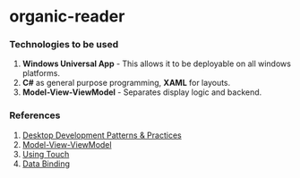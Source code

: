 # organic-reader


### Technologies to be used
1. **Windows Universal App** - This allows it to be deployable on all windows platforms.
2. **C#** as general purpose programming, **XAML** for layouts.
3. **Model-View-ViewModel** - Separates display logic and backend.

### References
1. [Desktop Development Patterns & Practices](https://msdn.microsoft.com/en-us/library/ff921343.aspx)
2. [Model-View-ViewModel](https://msdn.microsoft.com/en-us/library/windows/apps/xx130657.aspx)
3. [Using Touch](https://msdn.microsoft.com/en-us/library/windows/apps/xx130658.aspx)
4. [Data Binding](https://msdn.microsoft.com/en-us/windows/uwp/data-binding/data-binding-quickstart)
